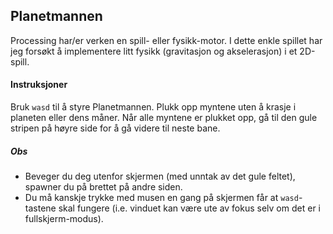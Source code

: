 ## Planetmannen
Processing har/er verken en spill- eller fysikk-motor. I dette enkle spillet har jeg forsøkt å implementere litt fysikk (gravitasjon og akselerasjon) i et 2D-spill.

#### Instruksjoner
Bruk `wasd` til å styre Planetmannen. Plukk opp myntene uten å krasje i planeten eller dens måner. Når alle myntene er plukket opp, gå til den gule stripen på høyre side for å gå videre til neste bane.

##### Obs
- Beveger du deg utenfor skjermen (med unntak av det gule feltet), spawner du på brettet på andre siden.  
- Du må kanskje trykke med musen en gang på skjermen får at `wasd`-tastene skal fungere (i.e. vinduet kan være ute av fokus selv om det er i fullskjerm-modus).
